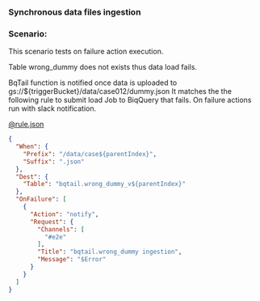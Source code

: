 ### Synchronous data files ingestion

### Scenario:

This scenario tests on failure action execution.

Table wrong_dummy does not exists thus data load fails.

BqTail function is notified once data is uploaded to gs://${triggerBucket}/data/case012/dummy.json
It matches the the following rule to submit load Job to BiqQuery that fails.
On failure actions run with slack notification.


[@rule.json](rule/rule.json)
```json
{
  "When": {
    "Prefix": "/data/case${parentIndex}",
    "Suffix": ".json"
  },
  "Dest": {
    "Table": "bqtail.wrong_dummy_v${parentIndex}"
  },
  "OnFailure": [
    {
      "Action": "notify",
      "Request": {
        "Channels": [
          "#e2e"
        ],
        "Title": "bqtail.wrong_dummy ingestion",
        "Message": "$Error"
      }
    }
  ]
}

```
